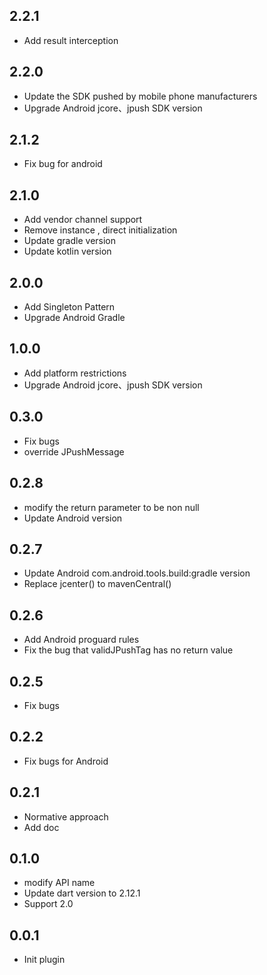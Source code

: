## 2.2.1

* Add result interception

## 2.2.0

* Update the SDK pushed by mobile phone manufacturers
* Upgrade Android jcore、jpush SDK version

## 2.1.2

* Fix bug for android

## 2.1.0

* Add vendor channel support
* Remove instance , direct initialization
* Update gradle version
* Update kotlin version

## 2.0.0

* Add Singleton Pattern
* Upgrade Android Gradle

## 1.0.0

* Add platform restrictions
* Upgrade Android jcore、jpush SDK version

## 0.3.0

* Fix bugs
* override JPushMessage

## 0.2.8

* modify the return parameter to be non null
* Update Android version

## 0.2.7

* Update Android com.android.tools.build:gradle version
* Replace jcenter() to mavenCentral()

## 0.2.6

* Add Android proguard rules
* Fix the bug that validJPushTag has no return value

## 0.2.5

* Fix bugs

## 0.2.2

* Fix bugs for Android

## 0.2.1

* Normative approach
* Add doc

## 0.1.0

* modify API name
* Update dart version to 2.12.1
* Support 2.0

## 0.0.1

* Init plugin